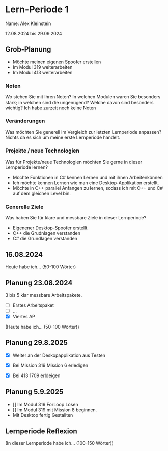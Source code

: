 # Lern-Periode 1
Name: Alex Kleinstein 

12.08.2024 bis 29.09.2024

## Grob-Planung
- Möchte meinen eigenen Spoofer erstellen
- Im Modul 319 weiterarbeiten
- Im Modul 413 weiterarbeiten
### Noten
Wo stehen Sie mit Ihren Noten? In welchen Modulen waren Sie besonders stark; in welchen sind die ungenügend? Welche davon sind besonders wichtig?
Ich habe zurzeit noch keine Noten

### Veränderungen
Was möchten Sie generell im Vergleich zur letzten Lernperiode anpassen?
Nichts da es sich um meine erste Lernperiode handelt.

### Projekte / neue Technologien
Was für Projekte/neue Technologien möchten Sie gerne in dieser Lernperiode lernen?
- Möchte Funktionen in C# kennen Lernen und mit ihnen Arbeitenkönnen
- Ich möchte kennen Lernen wie man eine Desktop-Applikation erstellt.
- Möchte in C++ parallel Anfangen zu lernen, sodass ich mit C++ und C# auf dem gleichen Level bin.

### Generelle Ziele
Was haben Sie für klare und messbare Ziele in dieser Lernperiode?
- Eigenener Desktop-Spoofer erstellt.
- C++ die Grudnlagen verstanden
- C# die Grundlagen verstanden


## 16.08.2024

Heute habe ich... (50-100 Wörter)

## Planung 23.08.2024
3 bis 5 klar messbare Arbeitspakete.

- [ ] Erstes Arbeitspaket
- [ ] ...
- [X] Viertes AP

(Heute habe ich... (50-100 Wörter))

## Planung 29.8.2025
- [X] Weiter an der Deskopapplikation aus Testen
- [X] Bei Mission 319 Mission 6 erledigen
- [X] Bei 413 1709 erldeigen
  

## Planung 5.9.2025
- [] Im Modul 319 ForLoop Lösen
- [] Im Modul 319 mit Mission 8 beginnen.
- Mit Desktop fertig Gestallten
## Lernperiode Reflexion
(In dieser Lernperiode habe ich... (100-150 Wörter))